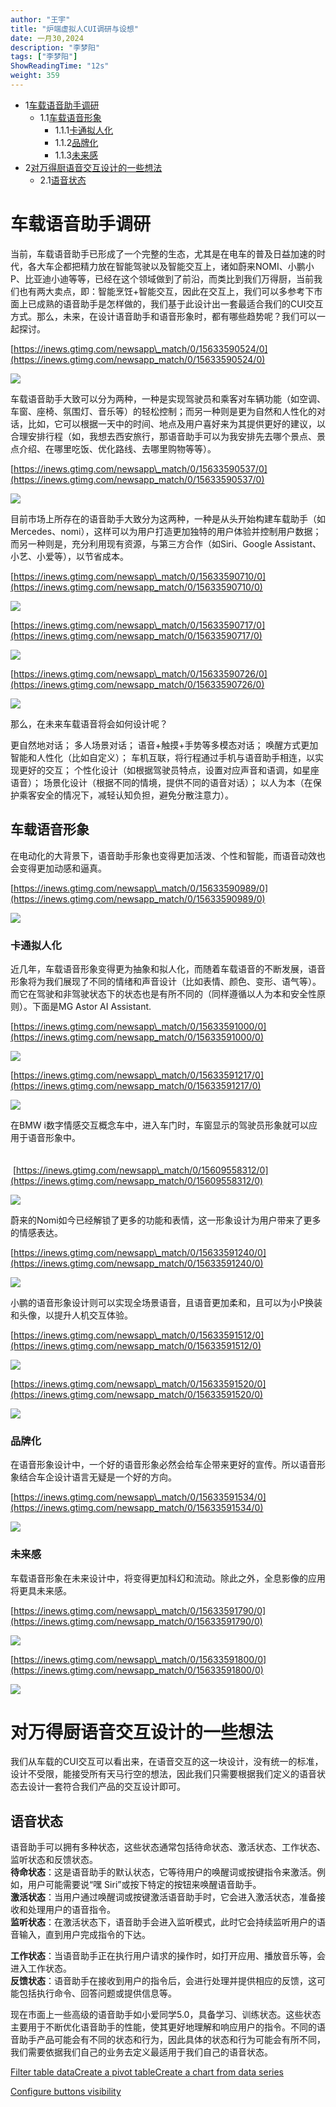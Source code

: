 ```yaml
---
author: "王宇"
title: "炉端虚拟人CUI调研与设想"
date: 一月30,2024
description: "李梦阳"
tags: ["李梦阳"]
ShowReadingTime: "12s"
weight: 359
---
```

*   1[车载语音助手调研](#id-炉端虚拟人CUI调研与设想-车载语音助手调研)
    *   1.1[车载语音形象](#id-炉端虚拟人CUI调研与设想-车载语音形象)
        *   1.1.1[卡通拟人化](#id-炉端虚拟人CUI调研与设想-卡通拟人化)
        *   1.1.2[品牌化](#id-炉端虚拟人CUI调研与设想-品牌化)
        *   1.1.3[未来感](#id-炉端虚拟人CUI调研与设想-未来感)
*   2[对万得厨语音交互设计的一些想法](#id-炉端虚拟人CUI调研与设想-对万得厨语音交互设计的一些想法)
    *   2.1[语音状态](#id-炉端虚拟人CUI调研与设想-语音状态)

车载语音助手调研
========

当前，车载语音助手已形成了一个完整的生态，尤其是在电车的普及日益加速的时代，各大车企都把精力放在智能驾驶以及智能交互上，诸如蔚来NOMI、小鹏小P、比亚迪小迪等等，已经在这个领域做到了前沿，而类比到我们万得厨，当前我们也有两大卖点，即：智能烹饪+智能交互，因此在交互上，我们可以多参考下市面上已成熟的语音助手是怎样做的，我们基于此设计出一套最适合我们的CUI交互方式。那么，未来，在设计语音助手和语音形象时，都有哪些趋势呢？我们可以一起探讨。

[https://inews.gtimg.com/newsapp\_match/0/15633590524/0](https://inews.gtimg.com/newsapp_match/0/15633590524/0)

![](/download/attachments/119669689/image2024-1-29_14-38-32.png?version=1&modificationDate=1706510312476&api=v2)

车载语音助手大致可以分为两种，一种是实现驾驶员和乘客对车辆功能（如空调、车窗、座椅、氛围灯、音乐等）的轻松控制；而另一种则是更为自然和人性化的对话，比如，它可以根据一天中的时间、地点及用户喜好来为其提供更好的建议，以合理安排行程（如，我想去西安旅行，那语音助手可以为我安排先去哪个景点、景点介绍、在哪里吃饭、优化路线、去哪里购物等等）。

[https://inews.gtimg.com/newsapp\_match/0/15633590537/0](https://inews.gtimg.com/newsapp_match/0/15633590537/0)

![](/download/attachments/119669689/image2024-1-29_14-40-30.png?version=1&modificationDate=1706510430337&api=v2)

目前市场上所存在的语音助手大致分为这两种，一种是从头开始构建车载助手（如Mercedes、nomi），这样可以为用户打造更加独特的用户体验并控制用户数据；而另一种则是，充分利用现有资源，与第三方合作（如Siri、Google Assistant、小艺、小爱等），以节省成本。

[https://inews.gtimg.com/newsapp\_match/0/15633590710/0](https://inews.gtimg.com/newsapp_match/0/15633590710/0)

![](/download/attachments/119669689/image2024-1-29_14-42-11.png?version=1&modificationDate=1706510531922&api=v2)

[https://inews.gtimg.com/newsapp\_match/0/15633590717/0](https://inews.gtimg.com/newsapp_match/0/15633590717/0)

![](/download/attachments/119669689/image2024-1-29_14-42-36.png?version=1&modificationDate=1706510556361&api=v2)

[https://inews.gtimg.com/newsapp\_match/0/15633590726/0](https://inews.gtimg.com/newsapp_match/0/15633590726/0)

![](/download/attachments/119669689/image2024-1-29_14-50-5.png?version=1&modificationDate=1706511005994&api=v2)

那么，在未来车载语音将会如何设计呢？

更自然地对话； 多人场景对话； 语音+触摸+手势等多模态对话； 唤醒方式更加智能和人性化（比如自定义）； 车机互联，将行程通过手机与语音助手相连，以实现更好的交互； 个性化设计（如根据驾驶员特点，设置对应声音和语调，如星座语音）； 场景化设计（根据不同的情境，提供不同的语音对话）； 以人为本（在保护乘客安全的情况下，减轻认知负担，避免分散注意力）。

车载语音形象
------

在电动化的大背景下，语音助手形象也变得更加活泼、个性和智能，而语音动效也会变得更加动感和逼真。

[https://inews.gtimg.com/newsapp\_match/0/15633590989/0](https://inews.gtimg.com/newsapp_match/0/15633590989/0)

![](/download/attachments/119669689/image2024-1-29_14-54-2.png?version=1&modificationDate=1706511242822&api=v2)

### 卡通拟人化

近几年，车载语音形象变得更为抽象和拟人化，而随着车载语音的不断发展，语音形象将为我们展现了不同的情绪和声音设计（比如表情、颜色、变形、语气等）。而它在驾驶和非驾驶状态下的状态也是有所不同的（同样遵循以人为本和安全性原则）。下面是MG Astor AI Assistant.

[https://inews.gtimg.com/newsapp\_match/0/15633591000/0](https://inews.gtimg.com/newsapp_match/0/15633591000/0)

![](/download/attachments/119669689/image2024-1-29_14-56-55.png?version=1&modificationDate=1706511415818&api=v2)

[https://inews.gtimg.com/newsapp\_match/0/15633591217/0](https://inews.gtimg.com/newsapp_match/0/15633591217/0)

![](/download/attachments/119669689/image2024-1-29_14-58-4.png?version=1&modificationDate=1706511484778&api=v2)

在BMW i数字情感交互概念车中，进入车门时，车窗显示的驾驶员形象就可以应用于语音形象中。  
                                                                                                                                                                                                                         [https://inews.gtimg.com/newsapp\_match/0/15609558312/0](https://inews.gtimg.com/newsapp_match/0/15609558312/0)  

![](/download/attachments/119669689/image2024-1-29_15-2-9.png?version=1&modificationDate=1706511729990&api=v2)

蔚来的Nomi如今已经解锁了更多的功能和表情，这一形象设计为用户带来了更多的情感表达。

[https://inews.gtimg.com/newsapp\_match/0/15633591240/0](https://inews.gtimg.com/newsapp_match/0/15633591240/0)

![](/download/attachments/119669689/image2024-1-29_15-4-22.png?version=1&modificationDate=1706511862221&api=v2)

小鹏的语音形象设计则可以实现全场景语音，且语音更加柔和，且可以为小P换装和头像，以提升人机交互体验。

[https://inews.gtimg.com/newsapp\_match/0/15633591512/0](https://inews.gtimg.com/newsapp_match/0/15633591512/0)

![](/download/attachments/119669689/image2024-1-29_15-6-41.png?version=1&modificationDate=1706512001916&api=v2)

[https://inews.gtimg.com/newsapp\_match/0/15633591520/0](https://inews.gtimg.com/newsapp_match/0/15633591520/0)

![](/download/attachments/119669689/image2024-1-29_15-7-12.png?version=1&modificationDate=1706512032166&api=v2)

### 品牌化

在语音形象设计中，一个好的语音形象必然会给车企带来更好的宣传。所以语音形象结合车企设计语言无疑是一个好的方向。

[https://inews.gtimg.com/newsapp\_match/0/15633591534/0](https://inews.gtimg.com/newsapp_match/0/15633591534/0)

![](/download/attachments/119669689/image2024-1-29_15-10-23.png?version=1&modificationDate=1706512223841&api=v2)

### 未来感

车载语音形象在未来设计中，将变得更加科幻和流动。除此之外，全息影像的应用将更具未来感。

[https://inews.gtimg.com/newsapp\_match/0/15633591790/0](https://inews.gtimg.com/newsapp_match/0/15633591790/0)

![](/download/attachments/119669689/image2024-1-29_15-12-3.png?version=1&modificationDate=1706512323238&api=v2)

[https://inews.gtimg.com/newsapp\_match/0/15633591800/0](https://inews.gtimg.com/newsapp_match/0/15633591800/0)

![](/download/attachments/119669689/image2024-1-29_15-13-21.png?version=1&modificationDate=1706512401860&api=v2)

对万得厨语音交互设计的一些想法
===============

我们从车载的CUI交互可以看出来，在语音交互的这一块设计，没有统一的标准，设计不受限，能接受所有天马行空的想法，因此我们只需要根据我们定义的语音状态去设计一套符合我们产品的交互设计即可。

语音状态
----

语音助手可以拥有多种状态，这些状态通常包括待命状态、激活状态、工作状态、监听状态和反馈状态。  
**待命状态**：这是语音助手的默认状态，它等待用户的唤醒词或按键指令来激活。例如，用户可能需要说“嘿 Siri”或按下特定的按钮来唤醒语音助手。  
**激活状态**：当用户通过唤醒词或按键激活语音助手时，它会进入激活状态，准备接收和处理用户的语音指令。  
**监听状态**：在激活状态下，语音助手会进入监听模式，此时它会持续监听用户的语音输入，直到用户完成指令的下达。

**工作状态**：当语音助手正在执行用户请求的操作时，如打开应用、播放音乐等，会进入工作状态。  
**反馈状态**：语音助手在接收到用户的指令后，会进行处理并提供相应的反馈，这可能包括执行命令、回答问题或提供信息等。

现在市面上一些高级的语音助手如小爱同学5.0，具备学习、训练状态。这些状态主要用于不断优化语音助手的性能，使其更好地理解和响应用户的指令。不同的语音助手产品可能会有不同的状态和行为，因此具体的状态和行为可能会有所不同，我们需要依据我们自己的业务去定义最适用于我们自己的语音状态。

  

  

[Filter table data](#)[Create a pivot table](#)[Create a chart from data series](#)

[Configure buttons visibility](/users/tfac-settings.action)